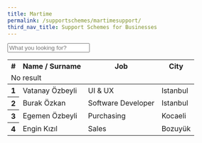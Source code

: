 ```yaml
---
title: Martime
permalink: /supportschemes/martimesupport/
third_nav_title: Support Schemes for Businesses
---
```


<div class="form-group pull-right">
    <input type="text" class="search form-control" placeholder="What you looking for?">
</div>
<span class="counter pull-right"></span>
<table class="table table-hover table-bordered results">
  <thead>
    <tr>
      <th>#</th>
      <th class="col-md-5 col-xs-5">Name / Surname</th>
      <th class="col-md-4 col-xs-4">Job</th>
      <th class="col-md-3 col-xs-3">City</th>
    </tr>
    <tr class="warning no-result">
      <td colspan="4"><i class="fa fa-warning"></i> No result</td>
    </tr>
  </thead>
  <tbody>
    <tr>
      <th scope="row">1</th>
      <td>Vatanay Özbeyli</td>
      <td>UI & UX</td>
      <td>Istanbul</td>
    </tr>
    <tr>
      <th scope="row">2</th>
      <td>Burak Özkan</td>
      <td>Software Developer</td>
      <td>Istanbul</td>
    </tr>
    <tr>
      <th scope="row">3</th>
      <td>Egemen Özbeyli</td>
      <td>Purchasing</td>
      <td>Kocaeli</td>
    </tr>
    <tr>
      <th scope="row">4</th>
      <td>Engin Kızıl</td>
      <td>Sales</td>
      <td>Bozuyük</td>
    </tr>
  </tbody>
</table>